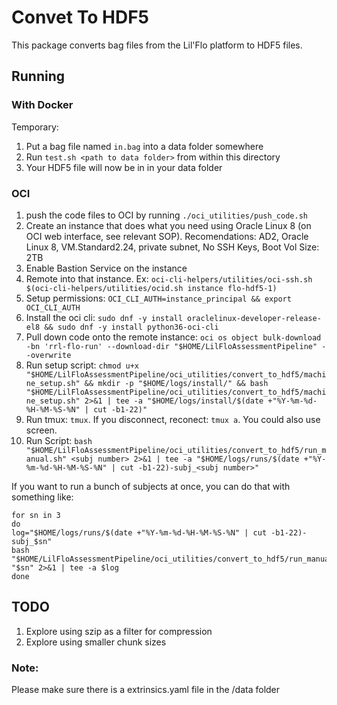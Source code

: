 # Convet To HDF5

This package converts bag files from the Lil'Flo platform to HDF5 files.

## Running

### With Docker

Temporary:

1.  Put a bag file named `in.bag` into a data folder somewhere
2.  Run `test.sh <path to data folder>` from within this directory
3.  Your HDF5 file will now be in in your data folder

### OCI

1.  push the code files to OCI by running `./oci_utilities/push_code.sh`
2.  Create an instance that does what you need using Oracle Linux 8 (on OCI web interface, see relevant SOP). Recomendations: AD2, Oracle Linux 8, VM.Standard2.24, private subnet, No SSH Keys, Boot Vol Size: 2TB
3.  Enable Bastion Service on the instance
4.  Remote into that instance. Ex:
    `oci-cli-helpers/utilities/oci-ssh.sh $(oci-cli-helpers/utilities/ocid.sh instance flo-hdf5-1)`
5.  Setup permissions: `OCI_CLI_AUTH=instance_principal && export OCI_CLI_AUTH`
6.  Install the oci cli: `sudo dnf -y install oraclelinux-developer-release-el8 && sudo dnf -y install python36-oci-cli`
7.  Pull down code onto the remote instance:
    `oci os object bulk-download -bn 'rrl-flo-run' --download-dir "$HOME/LilFloAssessmentPipeline" --overwrite`
8.  Run setup script: `chmod u+x "$HOME/LilFloAssessmentPipeline/oci_utilities/convert_to_hdf5/machine_setup.sh" && mkdir -p "$HOME/logs/install/" && bash "$HOME/LilFloAssessmentPipeline/oci_utilities/convert_to_hdf5/machine_setup.sh" 2>&1 | tee -a "$HOME/logs/install/$(date +"%Y-%m-%d-%H-%M-%S-%N" | cut -b1-22)"`
9.  Run tmux: `tmux`. If you disconnect, reconect: `tmux a`. You could also use screen.
10. Run Script: ` bash "$HOME/LilFloAssessmentPipeline/oci_utilities/convert_to_hdf5/run_manual.sh" <subj number> 2>&1 | tee -a "$HOME/logs/runs/$(date +"%Y-%m-%d-%H-%M-%S-%N" | cut -b1-22)-subj_<subj number>"  `

If you want to run a bunch of subjects at once, you can do that with something like:

```{bash}
for sn in 3
do
log="$HOME/logs/runs/$(date +"%Y-%m-%d-%H-%M-%S-%N" | cut -b1-22)-subj_$sn"
bash "$HOME/LilFloAssessmentPipeline/oci_utilities/convert_to_hdf5/run_manual.sh" "$sn" 2>&1 | tee -a $log
done
```

## TODO

1.  Explore using szip as a filter for compression
2.  Explore using smaller chunk sizes

### Note:

Please make sure there is a extrinsics.yaml file in the /data folder
